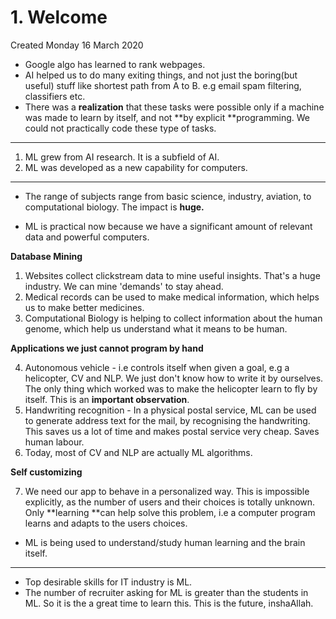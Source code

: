 # 1. Welcome
Created Monday 16 March 2020


* Google algo has learned to rank webpages.
* AI helped us to do many exiting things, and not just the boring(but useful) stuff like shortest path from A to B. e.g email spam filtering, classifiers etc.
* There was a **realization** that these tasks were possible only if a machine was made to learn by itself, and not **by explicit **programming. We could not practically code these type of tasks.


*****


1. ML grew from AI research. It is a subfield of AI.
2. ML was developed as a new capability for computers.


*****


* The range of subjects range from basic science, industry, aviation, to computational biology. The impact is **huge.**



* ML is practical now because we have a significant amount of relevant data and powerful computers.

**Database Mining**

1. Websites collect clickstream data to mine useful insights. That's a huge industry. We can mine 'demands' to stay ahead.
2. Medical records can be used to make medical information, which helps us to make better medicines.
3. Computational Biology is helping to collect information about the human genome, which help us understand what it means to be human.


**Applications we just cannot program by hand**

4. Autonomous vehicle - i.e controls itself when given a goal, e.g a helicopter, CV and NLP. We just don't know how to write it by ourselves. The only thing which worked was to make the helicopter learn to fly by itself. This is an **important observation**.
5. Handwriting recognition - In a physical postal service, ML can be used to generate address text for the mail, by recognising the handwriting. This saves us a lot of time and makes postal service very cheap. Saves human labour.
6. Today, most of CV and NLP are actually ML algorithms.


**Self customizing**

7. We need our app to behave in a personalized way. This is impossible explicitly, as the number of users and their choices is totally unknown. Only **learning **can help solve this problem, i.e a computer program learns and adapts to the users choices.



* ML is being used to understand/study human learning and the brain itself. 


*****


* Top desirable skills for IT industry is ML.
* The number of recruiter asking for ML is greater than the students in ML. So it is the a great time to learn this. This is the future, inshaAllah.


